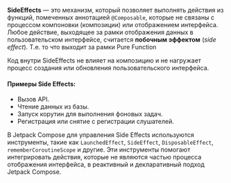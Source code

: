 **SideEffects** — это механизм, который позволяет выполнять действия из функций, помеченных аннотацией `@Composable`, которые не связаны с процессом компоновки (композиции) или отображением интерфейса. Любое действие, выходящее за рамки отображения данных в пользовательском интерфейсе, считается **побочным эффектом** (_side effect_). Т.е. то что выходит за рамки Pure Function

Код внутри SideEffects не влияет на композицию и не нагружает процесс создания или обновления пользовательского интерфейса. 
#### Примеры Side Effects:

- Вызов API.
- Чтение данных из базы.
- Запуск корутин для выполнения фоновых задач.
- Регистрация или снятие с регистрации слушателей.

В Jetpack Compose для управления Side Effects используются инструменты, такие как `LaunchedEffect`, `SideEffect`, `DisposableEffect`, `rememberCoroutineScope` и другие. Эти инструменты помогают интегрировать действия, которые не являются частью процесса отображения интерфейса, в реактивный и декларативный подход Jetpack Compose.